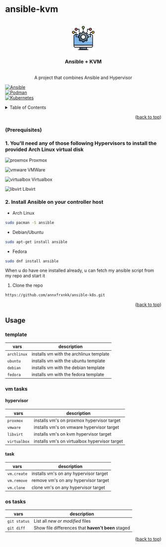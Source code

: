 # ansible-kvm


<!-- PROJECT LOGO -->
<br />
<div align="center">
  <a href="https://github.com/othneildrew/Best-README-Template">
    <img src="images/system-integration.png" alt="Logo" width="80" height="80">
  </a>

  <h3 align="center">Ansible + KVM</h3>

  <p align="center">
    <br />
    A project that combines Ansible and Hypervisor
    <br />
  </p>
</div>

[![Ansible][Ansible]][Ansible-url] 
<br />
[![Podman][Podman]][Podman-url]
<br />
[![Kubernetes][Kubernetes]][K8s-url]


<!-- TABLE OF CONTENTS -->
<details>
  <summary>Table of Contents</summary>
  <ol>
    <li>
      <a href="#about-the-project">About The Project</a>
      <ul>
        <li><a href="#built-with">Built With</a></li>
      </ul>
    </li>
    <li>
      <a href="#getting-started">Getting Started</a>
      <ul>
        <li><a href="#prerequisites">Prerequisites</a></li>
        <li><a href="#usage">Usage</a></li>
      </ul>
    </li>
    <li><a href="#usage">Usage</a></li>
  </ol>
</details>


<p align="right">(<a href="#readme-top">back to top</a>)</p>

### (Prerequisites)

<h3> 1. You'll need any of those following Hypervisors to install the provided Arch Linux virtual disk </h3>

<img src="https://github.com/user-attachments/assets/f5a81eba-5f8f-4f0c-84b5-052f08187dff" alt="proxmox" width="24" height="24"> Proxmox <br />

<img src="https://github.com/user-attachments/assets/b2a9106d-7a3c-46b9-91a9-2a6c4668834f" alt="vmware" width="24" height="24"> VMWare <br />

<img src="https://github.com/user-attachments/assets/c1694073-bc32-4610-950d-1593e26fef5e" alt="virtualbox" width="24" height="24"> Virtualbox <br />

<img src="https://github.com/user-attachments/assets/339ac675-a873-4bcc-80a9-dd1a7cd9e745" alt="libvirt" width="24" height="24"> Libvirt <br />


<h3> 2. Install Ansible on your controller host </h3>

* Arch Linux
```sh
sudo pacman -S ansible
```

* Debian/Ubuntu
```sh
sudo apt-get install ansible
```
* Fedora
```sh
sudo dnf install ansible
```

When u do have one installed already, u can fetch my ansible script from my repo and start it
  
  1. Clone the repo
   ```sh
   https://github.com/annxfrxnkk/ansible-k8s.git
   ```


<p align="right">(<a href="#readme-top">back to top</a>)</p>



<!-- USAGE EXAMPLES -->
## Usage

<h3> template </h3>

| vars | description |
| --- | --- |
| `archlinux` | installs vm with the archlinux template |
| `ubuntu` | installs vm with the ubuntu template | 
| `debian` | installs vm with the debian template |
| `fedora` | installs vm with the fedora template |

<h3> vm tasks </h3>

<h4> hypervisor </h4>

| vars | description |
| --- | --- |
| `proxmox` | installs vm's on proxmox hypervisor target |
| `vmware` | installs vm's on vmware hypervisor target |
| `libvirt` | installs vm's on kvm hypervisor target |
| `virtualbox` | installs vm's on virtualbox hypervisor target |

<h4> task </h4>

| vars | description | 
| --- | --- |
| `vm.create` | installs vm's on any hypervisor target | 
| `vm.remove` | remove vm's on any hypervisor target | 
| `vm.clone` | clone vm's on any hypervisor target | 

<h3> os tasks </h3>

| vars | description |
| --- | --- |
| `git status` | List all *new or modified* files |
| `git diff` | Show file differences that **haven't been** staged |


<p align="right">(<a href="#readme-top">back to top</a>)</p>

<!-- MARKDOWN LINKS & IMAGES -->
[Ansible]: https://img.shields.io/badge/ansible-000000?style=for-the-badge&logo=ansible&logoColor=white
[Ansible-url]: https://ansible.com/
[Podman]: https://img.shields.io/badge/podman-892CA0?style=for-the-badge&logo=podman&logoColor=white
[Podman-url]: https://ansible.com/
[Kubernetes]: https://img.shields.io/badge/kubernetes-326CE5?style=for-the-badge&logo=kubernetes&logoColor=white
[K8s-url]: https://ansible.com/

